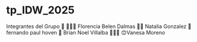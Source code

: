 # tp_IDW_2025
Integrantes del Grupo 🔢 
🧑‍🎓💮 Florencia Belen Dalmas
🧑‍🎓 Natalia Gonzalez
🧒 fernando paul hoven
🧒 Brian Noel Villalba
👩‍🎓🎣 😊Vanesa Moreno
